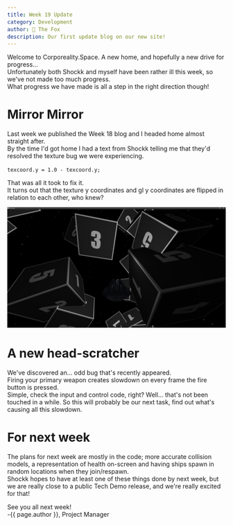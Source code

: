 ```yaml
---
title: Week 19 Update
category: Development
author: 🦊 The Fox
description: Our first update blog on our new site!
---
```


Welcome to Corporeality.Space. A new home, and hopefully a new drive for progress...  
Unfortunately both Shockk and myself have been rather ill this week, so we've not made too much progress.  
What progress we have made is all a step in the right direction though!

# Mirror Mirror

Last week we published the Week 18 blog and I headed home almost straight after.  
By the time I'd got home I had a text from Shockk telling me that they'd resolved the texture bug we were experiencing.

`texcoord.y = 1.0 - texcoord.y;`

That was all it took to fix it.  
It turns out that the texture y coordinates and gl y coordinates are flipped in relation to each other, who knew?

![FIXED CUBES!](/assets/img/week-19/cube_fix.png)

# A new head-scratcher

We've discovered an... odd bug that's recently appeared.  
Firing your primary weapon creates slowdown on every frame the fire button is pressed.  
Simple, check the input and control code, right? Well... that's not been touched in a while. So this will probably be our next task, find out what's causing all this slowdown.

#  For next week

The plans for next week are mostly in the code; more accurate collision models, a representation of health on-screen and having ships spawn in random locations when they join/respawn.  
Shockk hopes to have at least one of these things done by next week, but we are really close to a public Tech Demo release, and we're really excited for that!



See you all next week!  
-{{ page.author }}, Project Manager  


